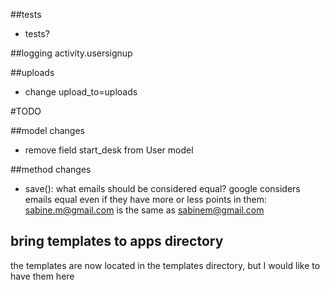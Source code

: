 ##tests
* tests?
  
##logging
activity.usersignup
    
##uploads  
* change
upload_to=uploads

#TODO

##model changes
* remove field start_desk from User model

##method changes
* save(): what emails should be considered equal?
  google considers emails equal even if they have more or less points in them:
  sabine.m@gmail.com is the same as sabinem@gmail.com
  
## bring templates to apps directory
the templates are now located in the templates directory, but I would like to have 
them here 

 
 
 

